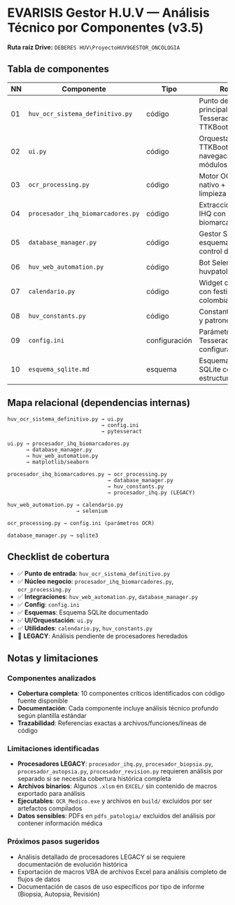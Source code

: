 ﻿# EVARISIS Gestor H.U.V — Análisis Técnico por Componentes (v3.5)

**Ruta raíz Drive:** `DEBERES HUV\ProyectoHUV9GESTOR_ONCOLOGIA`

## Tabla de componentes

| NN | Componente | Tipo | Rol (1 línea) | Principales dependencias |
|----|------------|------|---------------|-------------------------|
| 01 | `huv_ocr_sistema_definitivo.py` | código | Punto de entrada principal, configura Tesseract y lanza UI TTKBootstrap | `ui.py`, `pytesseract`, `config.ini` |
| 02 | `ui.py` | código | Orquestación TTKBootstrap con navegación floating y 5 módulos principales | `ttkbootstrap`, `procesador_ihq_biomarcadores`, `database_manager`, `matplotlib` |
| 03 | `ocr_processing.py` | código | Motor OCR híbrido (texto nativo + Tesseract) con limpieza | `PyMuPDF`, `pytesseract`, `PIL` |
| 04 | `procesador_ihq_biomarcadores.py` | código | Extracción especializada IHQ con normalización biomarcadores | `procesador_ihq.py` (LEGACY), `database_manager` |
| 05 | `database_manager.py` | código | Gestor SQLite con esquema 167 campos y control duplicados | `sqlite3`, `pandas` |
| 06 | `huv_web_automation.py` | código | Bot Selenium para portal huvpatologia.qhorte.com | `selenium`, `webdriver-manager`, `calendario.py` |
| 07 | `calendario.py` | código | Widget calendario modal con festivos colombianos | `tkinter`, `holidays`, `babel` |
| 08 | `huv_constants.py` | código | Constantes hospitalarias y patrones de extracción | Ninguna (constantes estáticas) |
| 09 | `config.ini` | configuración | Parámetros OCR, rutas Tesseract y configuración multi-OS | Leído por `huv_ocr_sistema_definitivo.py` |
| 10 | `esquema_sqlite.md` | esquema | Esquema base datos SQLite con 167 campos estructurados | Implementado por `database_manager.py` |

## Mapa relacional (dependencias internas)

```
huv_ocr_sistema_definitivo.py → ui.py
                              → config.ini
                              → pytesseract

ui.py → procesador_ihq_biomarcadores.py
      → database_manager.py  
      → huv_web_automation.py
      → matplotlib/seaborn

procesador_ihq_biomarcadores.py → ocr_processing.py
                                → database_manager.py
                                → huv_constants.py
                                → procesador_ihq.py (LEGACY)

huv_web_automation.py → calendario.py
                      → selenium

ocr_processing.py → config.ini (parámetros OCR)

database_manager.py → sqlite3
```

## Checklist de cobertura

- ✅ **Punto de entrada**: `huv_ocr_sistema_definitivo.py`
- ✅ **Núcleo negocio**: `procesador_ihq_biomarcadores.py`, `ocr_processing.py`
- ✅ **Integraciones**: `huv_web_automation.py`, `database_manager.py`
- ✅ **Config**: `config.ini`
- ✅ **Esquemas**: Esquema SQLite documentado
- ✅ **UI/Orquestación**: `ui.py`
- ✅ **Utilidades**: `calendario.py`, `huv_constants.py`
- 🔄 **LEGACY**: Análisis pendiente de procesadores heredados

## Notas y limitaciones

### Componentes analizados
- **Cobertura completa**: 10 componentes críticos identificados con código fuente disponible
- **Documentación**: Cada componente incluye análisis técnico profundo según plantilla estándar
- **Trazabilidad**: Referencias exactas a archivos/funciones/líneas de código

### Limitaciones identificadas
- **Procesadores LEGACY**: `procesador_ihq.py`, `procesador_biopsia.py`, `procesador_autopsia.py`, `procesador_revision.py` requieren análisis por separado si se necesita cobertura histórica completa
- **Archivos binarios**: Algunos `.xlsm` en `EXCEL/` sin contenido de macros exportado para análisis
- **Ejecutables**: `OCR_Medico.exe` y archivos en `build/` excluidos por ser artefactos compilados
- **Datos sensibles**: PDFs en `pdfs_patologia/` excluidos del análisis por contener información médica

### Próximos pasos sugeridos
- Análisis detallado de procesadores LEGACY si se requiere documentación de evolución histórica
- Exportación de macros VBA de archivos Excel para análisis completo de flujos de datos
- Documentación de casos de uso específicos por tipo de informe (Biopsia, Autopsia, Revisión)



